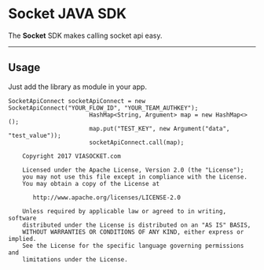 # Socket JAVA SDK
The  **Socket**  SDK makes calling socket api easy.

----------
Usage
------

Just add the library as module in your app.

    SocketApiConnect socketApiConnect = new SocketApiConnect("YOUR_FLOW_ID", "YOUR_TEAM_AUTHKEY");
                           HashMap<String, Argument> map = new HashMap<>();
                           map.put("TEST_KEY", new Argument("data", "test_value"));
                           socketApiConnect.call(map);


```
    Copyright 2017 VIASOCKET.com

    Licensed under the Apache License, Version 2.0 (the "License");
    you may not use this file except in compliance with the License.
    You may obtain a copy of the License at

       http://www.apache.org/licenses/LICENSE-2.0

    Unless required by applicable law or agreed to in writing, software
    distributed under the License is distributed on an "AS IS" BASIS,
    WITHOUT WARRANTIES OR CONDITIONS OF ANY KIND, either express or implied.
    See the License for the specific language governing permissions and
    limitations under the License.
```

